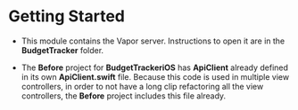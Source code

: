 # Getting Started

- This module contains the Vapor server. Instructions to open it are in the **BudgetTracker** folder.

- The **Before** project for **BudgetTrackeriOS** has **ApiClient** already defined in its own **ApiClient.swift** file. Because this code is used in multiple view controllers, in order to not have a long clip refactoring all the view controllers, the **Before** project includes this file already.
